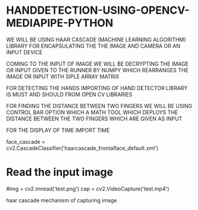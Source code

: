 # HANDDETECTION-USING-OPENCV-MEDIAPIPE-PYTHON

WE WILL BE USING HAAR CASCADE (MACHINE LEARNING ALGORITHM) LIBRARY FOR ENCAPSULATING THE THE IMAGE AND CAMERA OR AN INPUT DEVICE

COMING TO THE INPUT OF IMAGE WE WILL BE DECRYPTING THE IMAGE OR INPUT GIVEN TO THE RUNNER BY NUMPY WHICH REARRANGES THE IMAGE OR INPUT WITH SIPLE ARRAY MATRIX 

FOR DETECTING THE HANDS IMPORTING OF HAND DETECTOR LIBRARY IS MUST AND SHOULD FROM OPEN CV LIBRARIES 

FOR FINDING THE DISTANCE BETWEEN TWO FINGERS WE WILL BE USING CONTROL BAR OPTION WHICH A MATH TOOL WHICH DEPLOYS THE DISTANCE BETWEEN THE TWO FINGERS WHICH ARE GIVEN AS INPUT 

FOR THE DISPLAY OF TIME IMPORT TIME 


face_cascade = cv2.CascadeClassifier('haarcascade_frontalface_default.xml')
# Read the input image
#img = cv2.imread('test.png')
cap = cv2.VideoCapture('test.mp4')
 

haar cascade mechanism of capturing image

